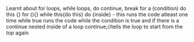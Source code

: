 Learnt about for loops, while loops, do continue, break
for a (condition) do this {}
for (){}
while this{do this}
do {inside} - this runs the code atleast one time
while true runs the code while the condition is true and if there is a continue nested inside of a loop continue;//tells the loop to start from the top again